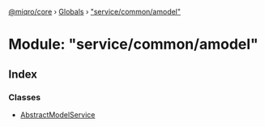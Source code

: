 [@miqro/core](../README.md) › [Globals](../globals.md) › ["service/common/amodel"](_service_common_amodel_.md)

# Module: "service/common/amodel"

## Index

### Classes

* [AbstractModelService](../classes/_service_common_amodel_.abstractmodelservice.md)
